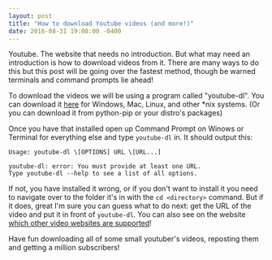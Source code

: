 ```yaml
---
layout: post
title: "How to download Youtube videos (and more!)"
date: 2016-08-31 19:08:00 -0400
---
```

Youtube. The website that needs no introduction. But what may need an introduction is how to download videos from it. There are many ways to do this but this post will be going over the fastest method, though be warned terminals and command prompts lie ahead!

To download the videos we will be using a program called "youtube-dl". You can download it [here](https://rg3.github.io/youtube-dl/) for Windows, Mac, Linux, and other *nix systems. (Or you can download it from python-pip or your distro's packages)

Once you have that installed open up Command Prompt on Winows or Terminal for everything else and type `youtube-dl` in. It should output this:

~~~~
Usage: youtube-dl \[OPTIONS] URL \[URL...]

youtube-dl: error: You must provide at least one URL.
Type youtube-dl --help to see a list of all options.
~~~~

If not, you have installed it wrong, or if you don't want to install it you need to navigate over to the folder it's in with the `cd <directory>` command. But if it does, great I'm sure you can guess what to do next: get the URL of the video and put it in front of `youtube-dl`. You can also see on the website [which other video websites are supported](https://rg3.github.io/youtube-dl/supportedsites.html)!


Have fun downloading all of some small youtuber's videos, reposting them and getting a million subscribers!

